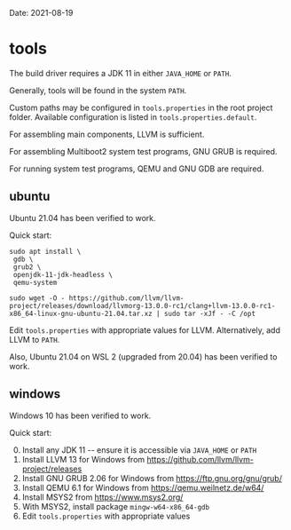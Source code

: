 Date: 2021-08-19

# tools

The build driver requires a JDK 11 in either `JAVA_HOME` or `PATH`.

Generally, tools will be found in the system `PATH`.

Custom paths may be configured in `tools.properties` in the root project folder.
Available configuration is listed in `tools.properties.default`.

For assembling main components, LLVM is sufficient.

For assembling Multiboot2 system test programs, GNU GRUB is required.

For running system test programs, QEMU and GNU GDB are required.

## ubuntu

Ubuntu 21.04 has been verified to work.

Quick start:

```shell
sudo apt install \
 gdb \
 grub2 \
 openjdk-11-jdk-headless \
 qemu-system

sudo wget -O - https://github.com/llvm/llvm-project/releases/download/llvmorg-13.0.0-rc1/clang+llvm-13.0.0-rc1-x86_64-linux-gnu-ubuntu-21.04.tar.xz | sudo tar -xJf - -C /opt
```

Edit `tools.properties` with appropriate values for LLVM.
Alternatively, add LLVM to `PATH`.

Also, Ubuntu 21.04 on WSL 2 (upgraded from 20.04) has been verified to work.

## windows

Windows 10 has been verified to work.

Quick start:

0. Install any JDK 11 -- ensure it is accessible via `JAVA_HOME` or `PATH`
1. Install LLVM 13 for Windows from https://github.com/llvm/llvm-project/releases
2. Install GNU GRUB 2.06 for Windows from https://ftp.gnu.org/gnu/grub/
3. Install QEMU 6.1 for Windows from https://qemu.weilnetz.de/w64/
4. Install MSYS2 from https://www.msys2.org/
5. With MSYS2, install package `mingw-w64-x86_64-gdb`
7. Edit `tools.properties` with appropriate values